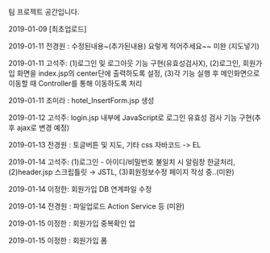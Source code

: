 팀 프로젝트 공간입니다.

2019-01-09 [최초업로드]

2019-01-11 전경원 : 수정된내용~(추가된내용) 요렇게 적어주세요~~ 미완 (지도넣기)

2019-01-11 고석주:	(1)로그인 및 로그아웃 기능 구현(유효성검사X),
					(2)로그인, 회원가입 화면을 index.jsp의 center단에 출력하도록 설정,
					(3)각 기능 실행 후 메인화면으로 이동할 때 Controller를 통해 이동하도록 처리
					
2019-01-11 조미라 : hotel_InsertForm.jsp 생성

2019-01-12 고석주: login.jsp 내부에 JavaScript로 로그인 유효성 검사 기능 구현(추후 ajax로 변경 예정)

2019-01-13 전경원 : 토글버튼 및 지도, 기타 css 자바코드 -> EL

2019-01-14 고석주: (1)로그인 - 아이디/비밀번호 불일치 시 알림창 한글처리, (2)header.jsp 스크립틀릿 → JSTL, (3)회원정보수정 페이지 작성 중..(미완)

2019-01-14 이정한: 회원가입 DB 연계파일 수정

2019-01-14 전경원 : 파일업로드 Action Service 등 (미완)

2019-01-15 이정한 : 회원가입 중복확인 업

2019-01-15 이정한 : 회원가입 폼 

